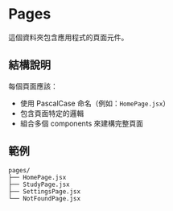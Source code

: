# Pages

這個資料夾包含應用程式的頁面元件。

## 結構說明

每個頁面應該：

- 使用 PascalCase 命名（例如：`HomePage.jsx`）
- 包含頁面特定的邏輯
- 組合多個 components 來建構完整頁面

## 範例

```
pages/
├── HomePage.jsx
├── StudyPage.jsx
├── SettingsPage.jsx
└── NotFoundPage.jsx
```
